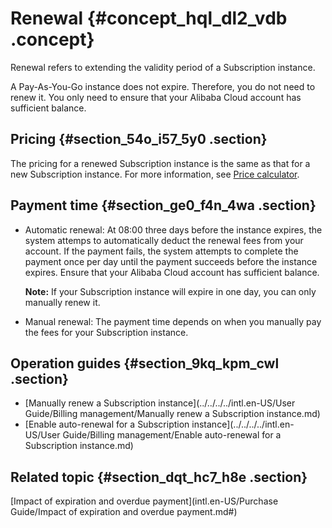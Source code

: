 # Renewal {#concept_hql_dl2_vdb .concept}

Renewal refers to extending the validity period of a Subscription instance.

A Pay-As-You-Go instance does not expire. Therefore, you do not need to renew it. You only need to ensure that your Alibaba Cloud account has sufficient balance.

## Pricing {#section_54o_i57_5y0 .section}

The pricing for a renewed Subscription instance is the same as that for a new Subscription instance. For more information, see [Price calculator](https://www.alibabacloud.com/pricing-calculator).

## Payment time {#section_ge0_f4n_4wa .section}

-   Automatic renewal: At 08:00 three days before the instance expires, the system attemps to automatically deduct the renewal fees from your account. If the payment fails, the system attempts to complete the payment once per day until the payment succeeds before the instance expires. Ensure that your Alibaba Cloud account has sufficient balance.

    **Note:** If your Subscription instance will expire in one day, you can only manually renew it.

-   Manual renewal: The payment time depends on when you manually pay the fees for your Subscription instance.

## Operation guides {#section_9kq_kpm_cwl .section}

-   [Manually renew a Subscription instance](../../../../intl.en-US/User Guide/Billing management/Manually renew a Subscription instance.md)
-   [Enable auto-renewal for a Subscription instance](../../../../intl.en-US/User Guide/Billing management/Enable auto-renewal for a Subscription instance.md)

## Related topic {#section_dqt_hc7_h8e .section}

[Impact of expiration and overdue payment](intl.en-US/Purchase Guide/Impact of expiration and overdue payment.md#)

